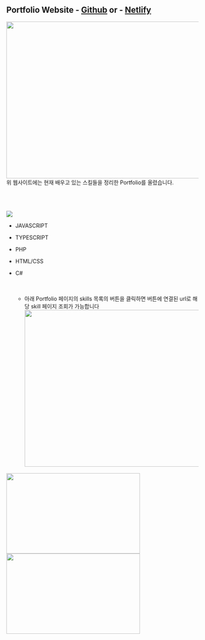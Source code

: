##  Portfolio Website - <a href="https://seungachoi0925.github.io/HTML-CSS/">Github</a> or - <a href="https://sample-seungachoi0925.netlify.app/">Netlify</a>





<img src="https://user-images.githubusercontent.com/112832677/204157933-7d326562-8877-4452-a664-0db062c06229.png" width="760" height="410">
위 웹사이트에는 현재 배우고 있는 스킬들을 정리한 Portfolio를 올렸습니다.


  
  <BR><BR><BR>
<img src="https://img.shields.io/badge/SKILLS-0288D1?style=flat-square&logo=BookStackColor=red"/>
- JAVASCRIPT
- TYPESCRIPT
- PHP
- HTML/CSS 
- C# 
  <BR><BR><BR>
 
    
    - 아래 Portfolio 페이지의 skills 목록의 버튼을 클릭하면 버튼에 연결된 url로 해당 skill 페이지 조회가 가능합니다<br>
<img src="https://user-images.githubusercontent.com/112832677/204164858-7b74e339-6b14-4f87-833b-32d6532f69ad.PNG" width="550" height="410"><br>


<img src="https://user-images.githubusercontent.com/112832677/204165081-c701e840-b584-4ff1-8684-66087ab7af58.png" width="350" height="210"> <img src="https://user-images.githubusercontent.com/112832677/204165087-1cead5aa-9a10-4d63-8203-9bf03b96d8d7.png" width="350" height="210"> <br><br>

